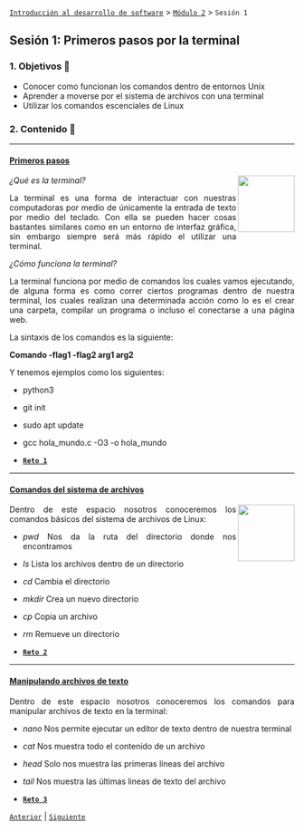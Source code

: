 [`Introducción al desarrollo de software`](../../README.md) > [`Módulo 2`](../README.md) > `Sesión 1` 

## Sesión 1: Primeros pasos por la terminal

<div style="text-align: justify;">

### 1. Objetivos :dart:

 - Conocer como funcionan los comandos dentro de entornos Unix
 - Aprender a moverse por el sistema de archivos con una terminal
 - Utilizar los comandos escenciales de Linux

### 2. Contenido :blue_book:

 ---

 #### <ins> Primeros pasos </ins>

 <img src="https://cdn.freebiesupply.com/logos/thumbs/2x/terminal-1-logo.png" align="right" width="100"> 

*¿Qué es la terminal?*

La terminal es una forma de interactuar con nuestras computadoras por medio de únicamente la entrada de texto por medio del teclado. Con ella se pueden hacer cosas bastantes similares como en un entorno de interfaz gráfica, sin embargo siempre será más rápido el utilizar una terminal.

*¿Cómo funciona la terminal?*

La terminal funciona por medio de comandos los cuales vamos ejecutando, de alguna forma es como correr ciertos programas dentro de nuestra terminal, los cuales realizan una determinada acción como lo es el crear una carpeta, compilar un programa o incluso el conectarse a una página web.

La sintaxis de los comandos es la siguiente:

__Comando -flag1 -flag2 arg1 arg2__

Y tenemos ejemplos como los siguientes:
 
- python3
- git init
- sudo apt update
- gcc hola_mundo.c -O3 -o hola_mundo



- [**`Reto 1`**](Reto-01/README.md)

--- 

#### <ins> Comandos del sistema de archivos </ins>

 <img src="https://1.bp.blogspot.com/-yy_Hx9gfrx0/WlvFi-u9iFI/AAAAAAAAElk/0bipfBVLpYgnMhsvouztH3kqL0HpzdFDgCLcBGAs/s1600/arc.jpg" align="right" width="100"> 

Dentro de este espacio nosotros conoceremos los comandos básicos del sistema de archivos de Linux: 

- *pwd* Nos da la ruta del directorio donde nos encontramos
- *ls* Lista los archivos dentro de un directorio
- *cd <directorio>*  Cambia el directorio
- *mkdir <directorio>* Crea un nuevo directorio
- *cp* Copia un archivo
- *rm* Remueve un directorio

- [**`Reto 2`**](Reto-02/README.md)

--- 

#### <ins> Manipulando archivos de texto </ins>

Dentro de este espacio nosotros conoceremos los comandos para manipular archivos de texto en la terminal: 

- *nano* Nos permite ejecutar un editor de texto dentro de nuestra terminal
- *cat* Nos muestra todo el contenido de un archivo
- *head* Solo nos muestra las primeras líneas del archivo
- *tail* Nos muestra las últimas lineas de texto del archivo

- [**`Reto 3`**](Reto-03/README.md)

 [`Anterior`](../README.md) | [`Siguiente`](Reto-01/README.md)

 </div>
